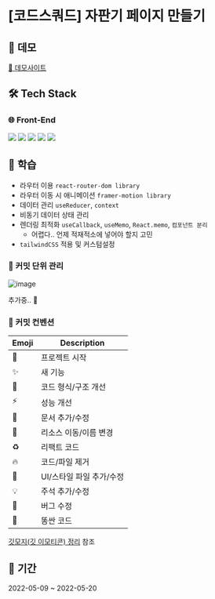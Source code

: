 # [코드스쿼드] 자판기 페이지 만들기

## 🚀 데모

[🍭 데모사이트](https://jwu-ice.github.io/fe-vm/)

## 🛠 Tech Stack

### 🌐 Front-End

<img src="https://img.shields.io/badge/HTML5-E34F26?style=flat&logo=HTML5&logoColor=white"/> <img src="https://img.shields.io/badge/Sass-CC6699?style=flat&logo=Sass&logoColor=white"/> <img src="https://img.shields.io/badge/JavaScript-F7DF1E?style=flat&logo=JavaScript&logoColor=white"/> <img src="https://img.shields.io/badge/React-61DAFB?style=flat&logo=React&logoColor=white"/> <img src="https://img.shields.io/badge/Tailwind CSS-06B6D4?style=flat&logo=tailwind-css&logoColor=white"/>

## 🐳 학습

- 라우터 이용 `react-router-dom library`
- 라우터 이동 시 애니메이션 `framer-motion library`
- 데이터 관리 `useReducer`, `context`
- 비동기 데이터 상태 관리
- 렌더링 최적화 `useCallback`, `useMemo`, `React.memo`, `컴포넌트 분리`
  - 어렵다.. 언제 적재적소에 넣어야 할지 고민
- `tailwindCSS` 적용 및 커스텀설정

### 🧩 커밋 단위 관리

![image](https://user-images.githubusercontent.com/72546335/168854392-c93dfea3-6a37-4703-a852-6410f36fd03c.png)

추가중.. 🐎

### 🍭 커밋 컨벤션

| Emoji | Description              |
| ----- | ------------------------ |
| 🎉    | 프로젝트 시작            |
| ✨    | 새 기능                  |
| 🎨    | 코드 형식/구조 개선      |
| ⚡️   | 성능 개선                |
| 📝    | 문서 추가/수정           |
| 🚚    | 리소스 이동/이름 변경    |
| ♻️    | 리팩트 코드              |
| 🔥    | 코드/파일 제거           |
| 💄    | UI/스타일 파일 추가/수정 |
| 💡    | 주석 추가/수정           |
| 🐛    | 버그 수정                |
| 💩    | 똥싼 코드                |

[깃모지(깃 이모티콘) 정리](https://github.com/jwu-ice/git-commit-convention) 참조

## 📝 기간

2022-05-09 ~ 2022-05-20
